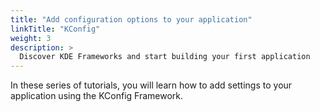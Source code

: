 ```yaml
---
title: "Add configuration options to your application"
linkTitle: "KConfig"
weight: 3
description: >
  Discover KDE Frameworks and start building your first application
---
```


In these series of tutorials, you will learn how to add settings to your application using the KConfig Framework.
